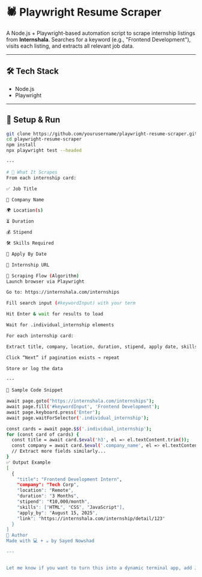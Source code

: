# 🕷️ Playwright Resume Scraper

A Node.js + Playwright-based automation script to scrape internship listings from **Internshala**. Searches for a keyword (e.g., "Frontend Development"), visits each listing, and extracts all relevant job data.

---

## 🛠 Tech Stack
- Node.js
- Playwright

---

## 🚀 Setup & Run

```bash
git clone https://github.com/yourusername/playwright-resume-scraper.git
cd playwright-resume-scraper
npm install
npx playwright test --headed

---

# 📌 What It Scrapes
From each internship card:

✅ Job Title

🏢 Company Name

🌍 Location(s)

⏳ Duration

💰 Stipend

🛠️ Skills Required

📅 Apply By Date

🔗 Internship URL

🧠 Scraping Flow (Algorithm)
Launch browser via Playwright

Go to: https://internshala.com/internships

Fill search input (#keywordInput) with your term

Hit Enter & wait for results to load

Wait for .individual_internship elements

For each internship card:

Extract title, company, location, duration, stipend, apply date, skills, and URL

Click “Next” if pagination exists → repeat

Store or log the data

---

📎 Sample Code Snippet

await page.goto("https://internshala.com/internships");
await page.fill('#keywordInput', 'Frontend Development');
await page.keyboard.press('Enter');
await page.waitForSelector('.individual_internship');

const cards = await page.$$('.individual_internship');
for (const card of cards) {
  const title = await card.$eval('h3', el => el.textContent.trim());
  const company = await card.$eval('.company_name', el => el.textContent.trim());
  // Extract more fields similarly...
}
✅ Output Example
[
  {
    "title": "Frontend Development Intern",
    "company": "Tech Corp",
    "location": "Remote",
    "duration": "3 Months",
    "stipend": "₹10,000/month",
    "skills": ["HTML", "CSS", "JavaScript"],
    "apply_by": "August 15, 2025",
    "link": "https://internshala.com/internship/detail/123"
  }
]
🙌 Author
Made with 💻 + ☕ by Sayed Nowshad

---


Let me know if you want to turn this into a dynamic terminal app, add JSON export, or integrate storage next.


